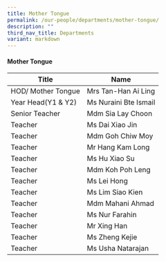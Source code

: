 ```yaml
---
title: Mother Tongue
permalink: /our-people/departments/mother-tongue/
description: ""
third_nav_title: Departments
variant: markdown
---
```

#### Mother Tongue

| Title | Name |
|---|---|
| HOD/ Mother Tongue | Mrs Tan-Han Ai Ling |
| Year Head(Y1 & Y2) | Ms Nuraini Bte Ismail |
| Senior Teacher | Mdm Sia Lay Choon |
| Teacher | Ms Dai Xiao Jin |
| Teacher | Mdm Goh Chiw Moy |
| Teacher | Mr Hang Kam Long |
| Teacher | Ms Hu Xiao Su |
| Teacher  | Mdm Koh Poh Leng  |
| Teacher | Ms Lei Hong  |
| Teacher  | Ms Lim Siao Kien |
| Teacher  | Mdm Mahani Ahmad |
| Teacher  | Ms Nur Farahin |
| Teacher  | Mr Xing Han |
|  Teacher  | Ms Zheng Kejie |
| Teacher  | Ms Usha Natarajan  |